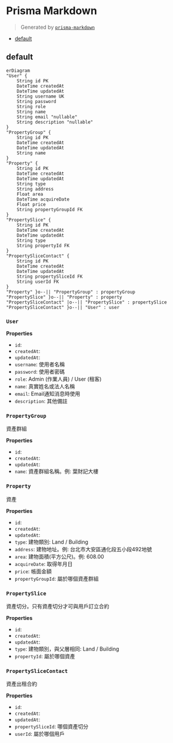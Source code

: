 # Prisma Markdown

> Generated by [`prisma-markdown`](https://github.com/samchon/prisma-markdown)

-   [default](#default)

## default

```mermaid
erDiagram
"User" {
    String id PK
    DateTime createdAt
    DateTime updatedAt
    String username UK
    String password
    String role
    String name
    String email "nullable"
    String description "nullable"
}
"PropertyGroup" {
    String id PK
    DateTime createdAt
    DateTime updatedAt
    String name
}
"Property" {
    String id PK
    DateTime createdAt
    DateTime updatedAt
    String type
    String address
    Float area
    DateTime acquireDate
    Float price
    String propertyGroupId FK
}
"PropertySlice" {
    String id PK
    DateTime createdAt
    DateTime updatedAt
    String type
    String propertyId FK
}
"PropertySliceContact" {
    String id PK
    DateTime createdAt
    DateTime updatedAt
    String propertySliceId FK
    String userId FK
}
"Property" }o--|| "PropertyGroup" : propertyGroup
"PropertySlice" }o--|| "Property" : property
"PropertySliceContact" |o--|| "PropertySlice" : propertySlice
"PropertySliceContact" }o--|| "User" : user
```

### `User`

**Properties**

-   `id`:
-   `createdAt`:
-   `updatedAt`:
-   `username`: 使用者名稱
-   `password`: 使用者密碼
-   `role`: Admin (作業人員) / User (租客)
-   `name`: 真實姓名或法人名稱
-   `email`: Email通知消息時使用
-   `description`: 其他備註

### `PropertyGroup`

資產群組

**Properties**

-   `id`:
-   `createdAt`:
-   `updatedAt`:
-   `name`: 資產群組名稱。例: 葉財記大樓

### `Property`

資產

**Properties**

-   `id`:
-   `createdAt`:
-   `updatedAt`:
-   `type`: 建物類別: Land / Building
-   `address`: 建物地址。例: 台北市大安區通化段五小段492地號
-   `area`: 建物面積(平方公尺)。例: 608.00
-   `acquireDate`: 取得年月日
-   `price`: 帳面金額
-   `propertyGroupId`: 屬於哪個資產群組

### `PropertySlice`

資產切分。只有資產切分才可與用戶訂立合約

**Properties**

-   `id`:
-   `createdAt`:
-   `updatedAt`:
-   `type`: 建物類別，與父層相同: Land / Building
-   `propertyId`: 屬於哪個資產

### `PropertySliceContact`

資產出租合約

**Properties**

-   `id`:
-   `createdAt`:
-   `updatedAt`:
-   `propertySliceId`: 哪個資產切分
-   `userId`: 屬於哪個用戶
